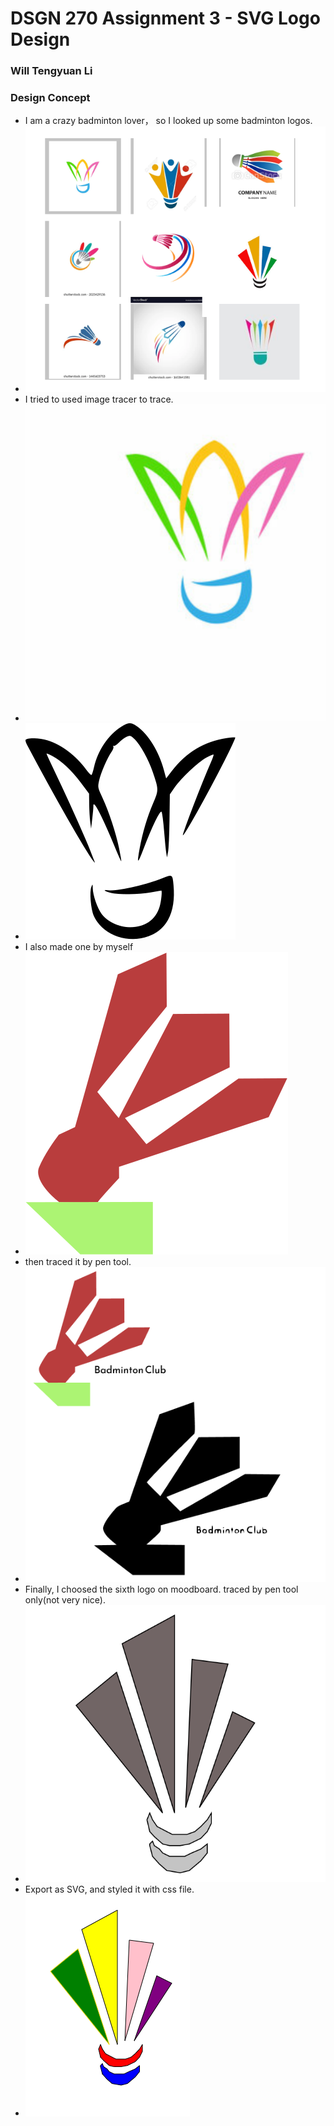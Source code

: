 ﻿# DSGN 270 Assignment 3 - SVG Logo Design
### Will Tengyuan Li
### Design Concept
- I am a crazy badminton lover， so I looked up some badminton logos.
- ![moodboard](/assets/images/moodboard.png)
- I tried to used image tracer to trace.
- ![tracingpractice](/assets/images/singlelogo.svg)
- ![tracingpractice](/assets/images/singlelogotraced.svg)
- I also made one by myself
- ![tracingpractice](/assets/images/createdbymyself.svg)
- then traced it by pen tool.
- ![tracingpractice](/assets/images/traing_practice.png)
- Finally, I choosed the sixth logo on moodboard. traced by pen tool only(not very nice). 
- ![blackandwhite](/assets/images/blackandwhite.svg)
- Export as SVG, and styled it with css file.
- ![](/assets/images/colorlogo.png)

